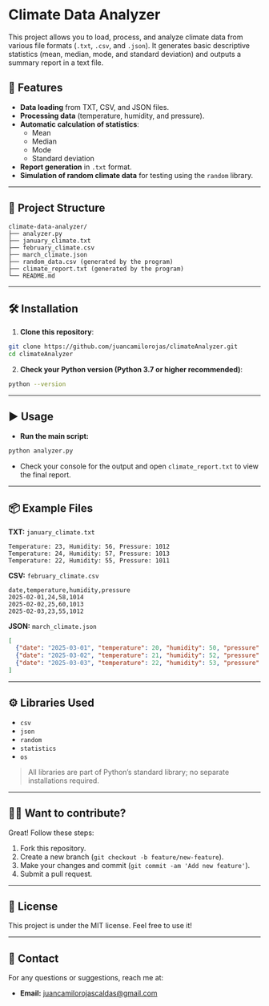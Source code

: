 # Climate Data Analyzer

This project allows you to load, process, and analyze climate data from various file formats (`.txt`, `.csv`, and `.json`). It generates basic descriptive statistics (mean, median, mode, and standard deviation) and outputs a summary report in a text file.

## 🚀 Features

- **Data loading** from TXT, CSV, and JSON files.
- **Processing data** (temperature, humidity, and pressure).
- **Automatic calculation of statistics**:
  - Mean
  - Median
  - Mode
  - Standard deviation
- **Report generation** in `.txt` format.
- **Simulation of random climate data** for testing using the `random` library.

---

## 📁 Project Structure

```
climate-data-analyzer/
├── analyzer.py
├── january_climate.txt
├── february_climate.csv
├── march_climate.json
├── random_data.csv (generated by the program)
├── climate_report.txt (generated by the program)
└── README.md
```

---

## 🛠️ Installation

1. **Clone this repository**:

```bash
git clone https://github.com/juancamilorojas/climateAnalyzer.git
cd climateAnalyzer
```

2. **Check your Python version (Python 3.7 or higher recommended)**:

```bash
python --version
```

---

## ▶️ Usage

- **Run the main script:**

```bash
python analyzer.py
```

- Check your console for the output and open `climate_report.txt` to view the final report.

---

## 📦 Example Files

**TXT:** `january_climate.txt`
```
Temperature: 23, Humidity: 56, Pressure: 1012
Temperature: 24, Humidity: 57, Pressure: 1013
Temperature: 22, Humidity: 55, Pressure: 1011
```

**CSV:** `february_climate.csv`
```csv
date,temperature,humidity,pressure
2025-02-01,24,58,1014
2025-02-02,25,60,1013
2025-02-03,23,55,1012
```

**JSON:** `march_climate.json`
```json
[
  {"date": "2025-03-01", "temperature": 20, "humidity": 50, "pressure": 1010},
  {"date": "2025-03-02", "temperature": 21, "humidity": 52, "pressure": 1011},
  {"date": "2025-03-03", "temperature": 22, "humidity": 53, "pressure": 1012}
]
```

---

## ⚙️ Libraries Used

- `csv`
- `json`
- `random`
- `statistics`
- `os`

> All libraries are part of Python’s standard library; no separate installations required.

---

## 🧑‍💻 Want to contribute?

Great! Follow these steps:

1. Fork this repository.
2. Create a new branch (`git checkout -b feature/new-feature`).
3. Make your changes and commit (`git commit -am 'Add new feature'`).
4. Submit a pull request.

---

## 📜 License

This project is under the MIT license. Feel free to use it!

---

## 📩 Contact

For any questions or suggestions, reach me at:

- **Email:** juancamilorojascaldas@gmail.com